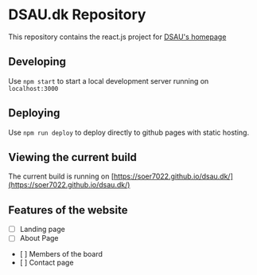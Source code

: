 # DSAU.dk Repository
This repository contains the react.js project for [DSAU's homepage](http://dsau.dk)

## Developing
Use `npm start` to start a local development server running on `localhost:3000`

## Deploying
Use `npm run deploy` to deploy directly to github pages with static hosting. 

## Viewing the current build
The current build is running on [https://soer7022.github.io/dsau.dk/](https://soer7022.github.io/dsau.dk/)

## Features of the website
- [ ] Landing page
- [ ] About Page
- [ ] Members of the board
- [ ] Contact page
